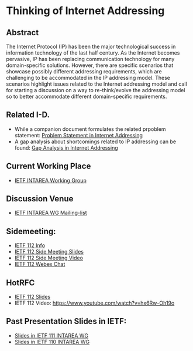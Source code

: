 # Thinking of Internet Addressing

## Abstract
The Internet Protocol (IP) has been the major technological success  in information technology of the last half century.  As the Internet  becomes pervasive, IP has been replacing communication technology for many domain-specific solutions.  However, there are specific scenarios that showcase possibly different addressing requirements, which are challenging to be accommodated in the IP addressing model.  These scenarios highlight issues related to the Internet addressing model and call for starting a discussion on a way to re-think/evolve the addressing model so to better accommodate different domain-specific requirements.

## Related I-D.
- While a companion document formulates the related prpoblem statement: [Problem Statement in Internet Addressing](https://datatracker.ietf.org/doc/draft-jia-intarea-scenarios-problems-addressing/)
- A gap analysis about shortcomings related to IP addressing can be found: [Gap Analysis in Internet Addressing](https://datatracker.ietf.org/doc/draft-jia-intarea-internet-addressing-gap-analysis/)

## Current Working Place
- [IETF INTAREA Working Group](https://datatracker.ietf.org/wg/intarea/documents/)

## Discussion Venue
- [IETF INTAREA WG Mailing-list](https://www.ietf.org/mailman/listinfo/int-area)

## Sidemeeting:
- [IETF 112 Info](https://trac.ietf.org/trac/ietf/meeting/wiki/112sidemeetings)
- [IETF 112 Side Meeting Slides](Material/IETF-112-internet-addressing-side-meeting-v6-All.pdf)
- [IETF 112 Side Meeting Video](https://www.youtube.com/watch?v=vwtoCvluREA)
- [IETF 112 Webex Chat](Material/IETF-112-Addressing-Side-Meeting-Chat.txt)

## HotRFC
- [IETF 112 Slides](Material/IETF%20112-internet-addressing-hotrfc-v4.pdf)
- IETF 112 Video: https://www.youtube.com/watch?v=hx6Rw-Oh19o

## Past Presentation Slides in IETF:
- [Slides in IETF 111 INTAREA WG](https://datatracker.ietf.org/meeting/111/materials/slides-111-intarea-internet-addressing-problem-statement-and-gap-analysis-00)
- [Slides in IETF 110 INTAREA WG](https://datatracker.ietf.org/meeting/110/materials/slides-110-intarea-challenging-scenarios-and-problems-in-internet-addressing-00)
